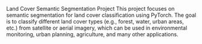 Land Cover Semantic Segmentation Project
This project focuses on semantic segmentation for land cover classification using PyTorch. The goal is to classify different land cover types (e.g., forest, water, urban areas, etc.) from satellite or aerial imagery, which can be used in environmental monitoring, urban planning, agriculture, and many other applications.
